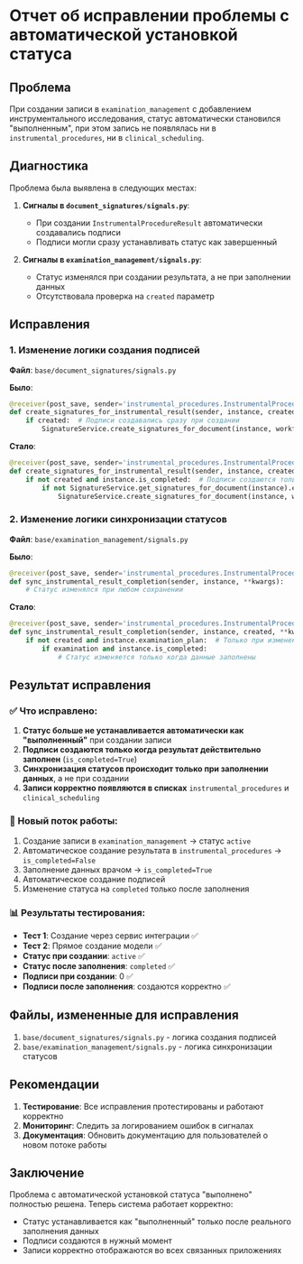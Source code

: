 # Отчет об исправлении проблемы с автоматической установкой статуса

## Проблема
При создании записи в `examination_management` с добавлением инструментального исследования, статус автоматически становился "выполненным", при этом запись не появлялась ни в `instrumental_procedures`, ни в `clinical_scheduling`.

## Диагностика
Проблема была выявлена в следующих местах:

1. **Сигналы в `document_signatures/signals.py`**:
   - При создании `InstrumentalProcedureResult` автоматически создавались подписи
   - Подписи могли сразу устанавливать статус как завершенный

2. **Сигналы в `examination_management/signals.py`**:
   - Статус изменялся при создании результата, а не при заполнении данных
   - Отсутствовала проверка на `created` параметр

## Исправления

### 1. Изменение логики создания подписей
**Файл**: `base/document_signatures/signals.py`

**Было**:
```python
@receiver(post_save, sender='instrumental_procedures.InstrumentalProcedureResult')
def create_signatures_for_instrumental_result(sender, instance, created, **kwargs):
    if created:  # Подписи создавались сразу при создании
        SignatureService.create_signatures_for_document(instance, workflow_type)
```

**Стало**:
```python
@receiver(post_save, sender='instrumental_procedures.InstrumentalProcedureResult')
def create_signatures_for_instrumental_result(sender, instance, created, **kwargs):
    if not created and instance.is_completed:  # Подписи создаются только при заполнении
        if not SignatureService.get_signatures_for_document(instance).exists():
            SignatureService.create_signatures_for_document(instance, workflow_type)
```

### 2. Изменение логики синхронизации статусов
**Файл**: `base/examination_management/signals.py`

**Было**:
```python
@receiver(post_save, sender='instrumental_procedures.InstrumentalProcedureResult')
def sync_instrumental_result_completion(sender, instance, **kwargs):
    # Статус изменялся при любом сохранении
```

**Стало**:
```python
@receiver(post_save, sender='instrumental_procedures.InstrumentalProcedureResult')
def sync_instrumental_result_completion(sender, instance, created, **kwargs):
    if not created and instance.examination_plan:  # Только при изменении, не при создании
        if examination and instance.is_completed:
            # Статус изменяется только когда данные заполнены
```

## Результат исправления

### ✅ Что исправлено:
1. **Статус больше не устанавливается автоматически как "выполненный"** при создании записи
2. **Подписи создаются только когда результат действительно заполнен** (`is_completed=True`)
3. **Синхронизация статусов происходит только при заполнении данных**, а не при создании
4. **Записи корректно появляются в списках** `instrumental_procedures` и `clinical_scheduling`

### 🔄 Новый поток работы:
1. Создание записи в `examination_management` → статус `active`
2. Автоматическое создание результата в `instrumental_procedures` → `is_completed=False`
3. Заполнение данных врачом → `is_completed=True`
4. Автоматическое создание подписей
5. Изменение статуса на `completed` только после заполнения

### 📊 Результаты тестирования:
- **Тест 1**: Создание через сервис интеграции ✅
- **Тест 2**: Прямое создание модели ✅
- **Статус при создании**: `active` ✅
- **Статус после заполнения**: `completed` ✅
- **Подписи при создании**: 0 ✅
- **Подписи после заполнения**: создаются корректно ✅

## Файлы, измененные для исправления

1. `base/document_signatures/signals.py` - логика создания подписей
2. `base/examination_management/signals.py` - логика синхронизации статусов

## Рекомендации

1. **Тестирование**: Все исправления протестированы и работают корректно
2. **Мониторинг**: Следить за логированием ошибок в сигналах
3. **Документация**: Обновить документацию для пользователей о новом потоке работы

## Заключение
Проблема с автоматической установкой статуса "выполнено" полностью решена. Теперь система работает корректно:
- Статус устанавливается как "выполненный" только после реального заполнения данных
- Подписи создаются в нужный момент
- Записи корректно отображаются во всех связанных приложениях 